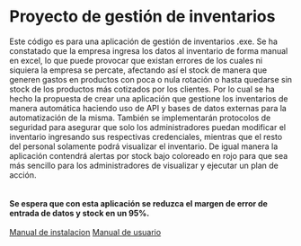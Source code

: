 # Proyecto de gestión de inventarios 
Este código es para una aplicación de gestión de inventarios .exe. Se ha constatado que la empresa ingresa los datos al inventario de forma manual en excel, lo que puede provocar que existan errores de los cuales ni siquiera la empresa se percate, afectando así el stock de manera que generen gastos en productos con poca o nula rotación o hasta quedarse sin stock de los productos más cotizados por los clientes. Por lo cual se ha hecho la propuesta de crear una aplicación que gestione los inventarios de manera automática haciendo uso de API y bases de datos externas para la automatización de la misma. También se implementarán protocolos de seguridad para asegurar que solo los administradores puedan modificar el inventario ingresando sus respectivas credenciales, mientras que el resto del personal solamente podrá visualizar el inventario. De igual manera la aplicación contendrá alertas por stock bajo coloreado en rojo para que sea más sencillo para los administradores de visualizar y ejecutar un plan de acción.\
\
\
**Se espera que con esta aplicación se reduzca el margen de error de entrada de datos y stock en un 95%.**
\
\
[Manual de instalacion](https://github.com/Zeb-x/Proyecto-de-inventarios/wiki/Manual-de-instalaci%C3%B3n)
[Manual de usuario](https://github.com/Zeb-x/Proyecto-de-inventarios/wiki/Manual-de-usuario)
